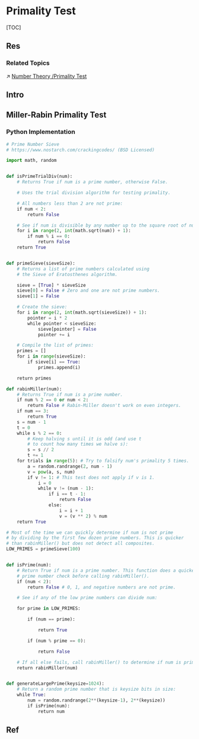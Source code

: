 # Primality Test

[TOC]



## Res
### Related Topics
↗ [Number Theory /Primality Test](../../../../../../🧮%20Math%20&%20Theoretical%20Computer%20Science%20(TCS)/🧊%20Algebra/Elementary%20Theory%20of%20Numbers/Primality%20Test/Primality%20Test.md)



## Intro



## Miller-Rabin Primality Test
### Python Implementation
```python
# Prime Number Sieve
# https://www.nostarch.com/crackingcodes/ (BSD Licensed)

import math, random


def isPrimeTrialDiv(num):
    # Returns True if num is a prime number, otherwise False.

    # Uses the trial division algorithm for testing primality.

    # All numbers less than 2 are not prime:
    if num < 2:
        return False

    # See if num is divisible by any number up to the square root of num:
    for i in range(2, int(math.sqrt(num)) + 1):
        if num % i == 0:
            return False
    return True


def primeSieve(sieveSize):
    # Returns a list of prime numbers calculated using
    # the Sieve of Eratosthenes algorithm.

    sieve = [True] * sieveSize
    sieve[0] = False # Zero and one are not prime numbers.
    sieve[1] = False

    # Create the sieve:
    for i in range(2, int(math.sqrt(sieveSize)) + 1):
        pointer = i * 2
        while pointer < sieveSize:
            sieve[pointer] = False
            pointer += i

    # Compile the list of primes:
    primes = []
    for i in range(sieveSize):
        if sieve[i] == True:
            primes.append(i)

    return primes

def rabinMiller(num):
    # Returns True if num is a prime number.
    if num % 2 == 0 or num < 2:
        return False # Rabin-Miller doesn't work on even integers.
    if num == 3:
        return True
    s = num - 1
    t = 0
    while s % 2 == 0:
        # Keep halving s until it is odd (and use t
        # to count how many times we halve s):
        s = s // 2
        t += 1
    for trials in range(5): # Try to falsify num's primality 5 times.
        a = random.randrange(2, num - 1)
        v = pow(a, s, num)
        if v != 1: # This test does not apply if v is 1.
            i = 0
            while v != (num - 1):
                if i == t - 1:
                    return False
                else:
                    i = i + 1
                    v = (v ** 2) % num
    return True

# Most of the time we can quickly determine if num is not prime
# by dividing by the first few dozen prime numbers. This is quicker
# than rabinMiller() but does not detect all composites.
LOW_PRIMES = primeSieve(100)


def isPrime(num):
    # Return True if num is a prime number. This function does a quicker
    # prime number check before calling rabinMiller().
    if (num < 2):
        return False # 0, 1, and negative numbers are not prime.

    # See if any of the low prime numbers can divide num:

    for prime in LOW_PRIMES:

        if (num == prime):

            return True

        if (num % prime == 0):

            return False

    # If all else fails, call rabinMiller() to determine if num is prime:
    return rabinMiller(num)


def generateLargePrime(keysize=1024):
    # Return a random prime number that is keysize bits in size:
    while True:
        num = random.randrange(2**(keysize-1), 2**(keysize))
        if isPrime(num):
            return num
```


## Ref
[算法学习笔记(48): 米勒-拉宾素性检验 - Pecco的文章 - 知乎]: https://zhuanlan.zhihu.com/p/220203643

[👍 FINDING AND GENERATING PRIME NUMBERS | Cracking Codes with Python]: https://inventwithpython.com/cracking/chapter22.html

[记录一段生成素数python代码的调优过程]: http://cenalulu.github.io/python/pythonic-way-of-prime-generator/

